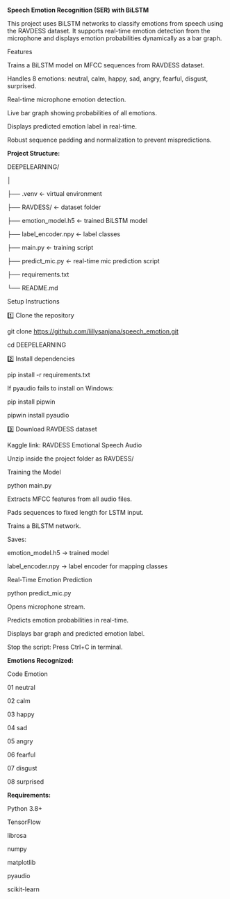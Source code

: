 **Speech Emotion Recognition (SER) with BiLSTM**

This project uses BiLSTM networks to classify emotions from speech using the RAVDESS dataset. It supports real-time emotion detection from the microphone and displays emotion probabilities dynamically as a bar graph.

Features

Trains a BiLSTM model on MFCC sequences from RAVDESS dataset.

Handles 8 emotions: neutral, calm, happy, sad, angry, fearful, disgust, surprised.

Real-time microphone emotion detection.

Live bar graph showing probabilities of all emotions.

Displays predicted emotion label in real-time.

Robust sequence padding and normalization to prevent mispredictions.

**Project Structure:**

DEEPELEARNING/

│

├── .venv                 ← virtual environment

├── RAVDESS/              ← dataset folder

├── emotion_model.h5      ← trained BiLSTM model

├── label_encoder.npy     ← label classes

├── main.py               ← training script

├── predict_mic.py        ← real-time mic prediction script

├── requirements.txt

└── README.md

Setup Instructions

1️⃣ Clone the repository

git clone <https://github.com/lillysanjana/speech_emotion.git>

cd DEEPELEARNING

2️⃣ Install dependencies

pip install -r requirements.txt


If pyaudio fails to install on Windows:

pip install pipwin

pipwin install pyaudio

3️⃣ Download RAVDESS dataset

Kaggle link: RAVDESS Emotional Speech Audio

Unzip inside the project folder as RAVDESS/

Training the Model

python main.py


Extracts MFCC features from all audio files.

Pads sequences to fixed length for LSTM input.

Trains a BiLSTM network.

Saves:

emotion_model.h5 → trained model

label_encoder.npy → label encoder for mapping classes

Real-Time Emotion Prediction

python predict_mic.py


Opens microphone stream.

Predicts emotion probabilities in real-time.

Displays bar graph and predicted emotion label.

Stop the script: Press Ctrl+C in terminal.

**Emotions Recognized:**

Code	Emotion

01	neutral

02	calm

03	happy

04	sad

05	angry

06	fearful

07	disgust

08	surprised

**Requirements:**

Python 3.8+

TensorFlow

librosa

numpy

matplotlib

pyaudio

scikit-learn
